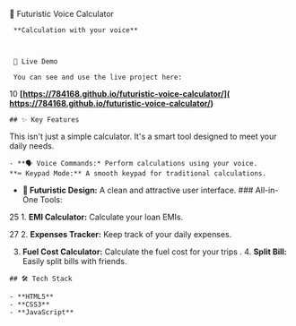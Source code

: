 🎤 Futuristic Voice Calculator
    
     **Calculation with your voice**
    
    
    
     🚀 Live Demo
    
     You can see and use the live project here:
   10 **[https://784168.github.io/futuristic-voice-calculator/](
      https://784168.github.io/futuristic-voice-calculator/)**
   
    
   
    ## ✨ Key Features
   
   
   This isn't just a simple calculator. It's a smart tool designed to meet your daily
      needs.
   
    - **🗣️ Voice Commands:* Perform calculations using your voice.
    **⌨️ Keypad Mode:** A smooth keypad for traditional calculations.
   - **🔮 Futuristic Design:** A clean and attractive user interface. ### All-in-One Tools:

   25 1.  **EMI Calculator:** Calculate your loan EMIs.
    
   27  2. **Expenses Tracker:** Keep track of your daily expenses.
    
   3.  **Fuel Cost Calculator:** Calculate the fuel cost for your trips
     .
    4.  **Split Bill:** Easily split bills with friends.
   
    
   
    ## 🛠️ Tech Stack
   
    - **HTML5**
    - **CSS3**
    - **JavaScript**
    
   
   
   

